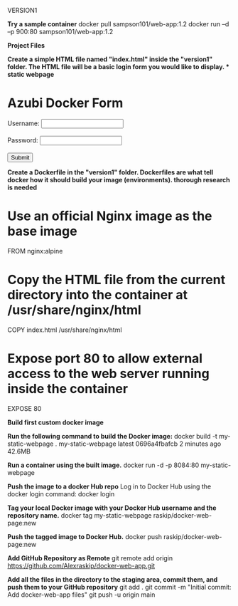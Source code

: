 VERSION1

**Try a sample container**
docker pull sampson101/web-app:1.2
docker run –d –p 900:80 sampson101/web-app:1.2


**Project Files**

**Create a simple HTML file named "index.html" inside the "version1" folder. The HTML file will be a basic login form you would like to display. * static webpage**

<!DOCTYPE html>
<html>
  <head>
    <title>Login Form</title>
  </head>
  <body>
    <h1>Azubi Docker Form</h1>
    <form>
      <label for="username">Username:</label>
      <input type="text" id="username" name="username"><br><br>
      <label for="password">Password:</label>
      <input type="password" id="password" name="password"><br><br>
      <input type="submit" value="Submit">
    </form>
  </body>
</html>



**Create a Dockerfile in the "version1" folder. Dockerfiles are what tell docker how it should build your image (environments). thorough research is needed**

# Use an official Nginx image as the base image
FROM nginx:alpine

# Copy the HTML file from the current directory into the container at /usr/share/nginx/html
COPY index.html /usr/share/nginx/html

# Expose port 80 to allow external access to the web server running inside the container
EXPOSE 80

**Build first custom docker image**

**Run the following command to build the Docker image:**
docker build -t my-static-webpage .
my-static-webpage    latest    0696a4fbafcb   2 minutes ago   42.6MB

**Run a container using the built image.**
docker run -d -p 8084:80 my-static-webpage

**Push the image to a docker Hub repo**
Log in to Docker Hub using the docker login command: docker login

**Tag your local Docker image with your Docker Hub username and the repository name.**
docker tag my-static-webpage raskip/docker-web-page:new

**Push the tagged image to Docker Hub.**
docker push raskip/docker-web-page:new

**Add GitHub Repository as Remote**
git remote add origin https://github.com/Alexraskip/docker-web-app.git

**Add all the files in the directory to the staging area, commit them, and push them to your GitHub repository**
git add .
git commit -m "Initial commit: Add docker-web-app files"
git push -u origin main





